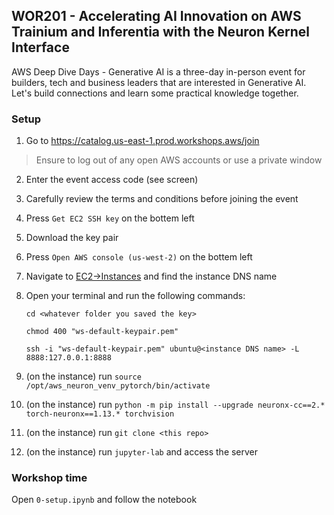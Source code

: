 WOR201 - Accelerating AI Innovation on AWS Trainium and Inferentia with the Neuron Kernel Interface
---
AWS Deep Dive Days - Generative AI is a three-day in-person event for builders, tech and business leaders that are interested in Generative AI. Let's build connections and learn some practical knowledge together.

### Setup

1. Go to https://catalog.us-east-1.prod.workshops.aws/join
> Ensure to log out of any open AWS accounts or use a private window
2. Enter the event access code (see screen)
3. Carefully review the terms and conditions before joining the event
4. Press `Get EC2 SSH key` on the bottem left
5. Download the key pair
6. Press `Open AWS console (us-west-2)` on the bottem left
7. Navigate to [EC2->Instances](https://us-west-2.console.aws.amazon.com/ec2/home?region=us-west-2#Instances:) and find the instance DNS name
8. Open your terminal and run the following commands:
    
    `cd <whatever folder you saved the key>`

    `chmod 400 "ws-default-keypair.pem"`

    `ssh -i "ws-default-keypair.pem" ubuntu@<instance DNS name> -L 8888:127.0.0.1:8888`

9. (on the instance) run `source /opt/aws_neuron_venv_pytorch/bin/activate`
10. (on the instance) run `python -m pip install --upgrade neuronx-cc==2.* torch-neuronx==1.13.* torchvision`
11. (on the instance) run `git clone <this repo>`
12. (on the instance) run `jupyter-lab` and access the server

### Workshop time
Open `0-setup.ipynb` and follow the notebook
